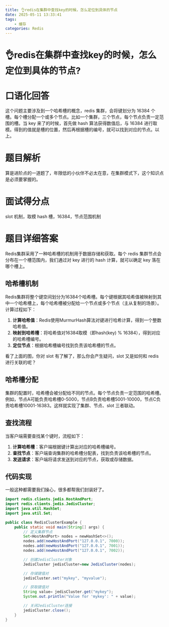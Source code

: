 ```yaml
---
title: 👌redis在集群中查找key的时候，怎么定位到具体的节点
date: 2025-05-11 13:33:41
tags:
	- 缓存
categories: Redis
---
```


# 👌redis在集群中查找key的时候，怎么定位到具体的节点?

# 口语化回答
这个问题主要涉及到一个哈希槽的概念，redis 集群，会将键划分为 16384 个槽。每个槽分配一个或多个节点。比如一个集群，三个节点，每个节点负责一定范围的槽。当 key 来了的时候，首先做 hash 算法获得数值后，与 16384 进行取模。得到的值就是槽的位置，然后再根据槽的编号，就可以找到对应的节点。以上。

# 题目解析
算是进阶点的一道题了，年限低的小伙伴不必太在意，在集群模式下，这个知识点是必须要掌握的。

# 面试得分点
slot 机制，取模 hash 槽，16384，节点范围机制

# 题目详细答案
Redis集群采用了一种哈希槽的机制用于数据存储和获取。每个 redis 集群节点会分布在一个槽范围内，我们通过对 key 进行的 hash 计算，就可以确定 key 落在哪个槽上。

## 哈希槽机制
Redis集群将整个键空间划分为16384个哈希槽。每个键根据其哈希值被映射到其中一个哈希槽上，每个哈希槽被分配给一个节点或多个节点（主从复制的场景）。计算过程如下：

1. **计算哈希值**：Redis使用MurmurHash算法对键进行哈希计算，得到一个整数哈希值。
2. **映射到哈希槽**：将哈希值对16384取模（即hash(key) % 16384），得到对应的哈希槽编号。
3. **定位节点**：根据哈希槽编号找到负责该哈希槽的节点。

看了上面的图，你对 slot 有了解了，那么你会产生疑问，slot 又是如何和 redis 进行关联的呢？

## 哈希槽分配
集群的配置时，哈希槽会被分配给不同的节点。每个节点负责一定范围的哈希槽。例如，节点A可能负责哈希槽0-5000，节点B负责哈希槽5001-10000，节点C负责哈希槽10001-16383。这样就实现了集群、节点、slot 三者联动。

## 查找流程
当客户端需要查找某个键时，流程如下：

1. **计算哈希槽**：客户端根据键计算出对应的哈希槽编号。
2. **查找节点**：客户端查询集群的哈希槽分配表，找到负责该哈希槽的节点。
3. **发送请求**：客户端将请求发送到对应的节点，获取或存储数据。

## 代码实现
一般这种都需要我们操心，很多都帮我们封装好了。

```java
import redis.clients.jedis.HostAndPort;
import redis.clients.jedis.JedisCluster;
import java.util.HashSet;
import java.util.Set;

public class RedisClusterExample {
    public static void main(String[] args) {
        // 定义集群节点
        Set<HostAndPort> nodes = newHashSet<>();
        nodes.add(newHostAndPort("127.0.0.1", 7000));
        nodes.add(newHostAndPort("127.0.0.1", 7001));
        nodes.add(newHostAndPort("127.0.0.1", 7002));

        // 创建JedisCluster对象
        JedisCluster jedisCluster=new JedisCluster(nodes);

        // 存储键值对
        jedisCluster.set("mykey", "myvalue");

        // 获取键值对
        String value= jedisCluster.get("mykey");
        System.out.println("Value for 'mykey': " + value);

        // 关闭JedisCluster连接
        jedisCluster.close();
    }
}
```